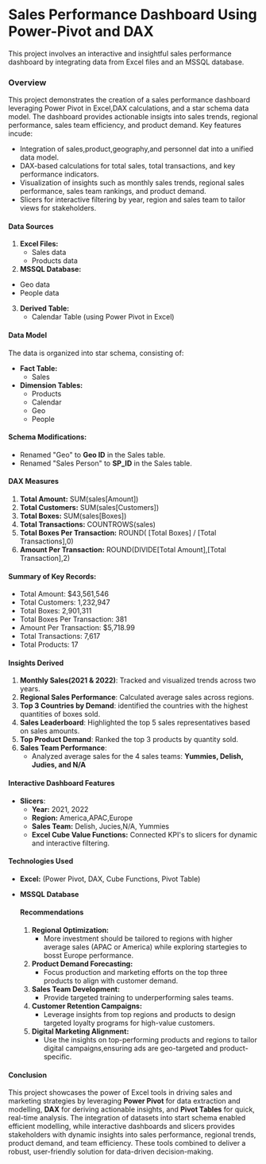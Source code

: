 # Sales Performance Dashboard Using Power-Pivot and DAX
This project involves an interactive and insightful sales performance dashboard by integrating data from Excel files and an MSSQL database.

### Overview
This project demonstrates the creation of a sales performance dashboard leveraging Power Pivot in Excel,DAX calculations, and a star schema data model. The dashboard provides actionable insigts into sales trends, regional performance, sales team efficiency, and product demand.
Key features incude:
* Integration of sales,product,geography,and personnel dat into a unified data model.
* DAX-based calculations for total sales, total transactions, and key performance indicators.
* Visualization of insights such as monthly sales trends, regional sales performance, sales team rankings, and product demand.
* Slicers for interactive filtering by year, region and sales team to tailor views for stakeholders.

#### Data Sources
1. **Excel Files:**
   * Sales data
   * Products data
2.  **MSSQL Database:**
   * Geo data
   * People data
3. **Derived Table:**
     * Calendar Table (using Power Pivot in Excel)
    
#### Data Model
The data is organized into star schema, consisting of:
* **Fact Table:**
  * Sales
* **Dimension Tables:**
  * Products
  * Calendar
  * Geo
  * People

#### Schema Modifications:
* Renamed "Geo" to **Geo ID** in the Sales table.
* Renamed "Sales Person" to **SP_ID** in the Sales table.

#### DAX Measures
1. **Total Amount:** SUM(sales[Amount])
2. **Total Customers:** SUM(sales[Customers])
3. **Total Boxes:** SUM(sales[Boxes])
4. **Total Transactions:** COUNTROWS(sales)
5. **Total Boxes Per Transaction:** ROUND( [Total Boxes] / [Total Transactions],0)
6. **Amount Per Transaction:** ROUND(DIVIDE[Total Amount],[Total Transaction],2)

#### Summary of Key Records:
* Total Amount: $43,561,546
* Total Customers: 1,232,947
* Total Boxes: 2,901,311
* Total Boxes Per Transaction: 381
* Amount Per Transaction: $5,718.99
* Total Transactions: 7,617
* Total Products: 17

#### Insights Derived
1. **Monthly Sales(2021 & 2022)**: Tracked and visualized trends across two years.
2. **Regional Sales Performance**: Calculated average sales across regions.
3. **Top 3 Countries by Demand**: identified the countries with the highest quantities of boxes sold.
4. **Sales Leaderboard**: Highlighted the top 5 sales representatives based on sales amounts.
5. **Top Product Demand**: Ranked the top 3 products by quantity sold.
6. **Sales Team Performance**:
   * Analyzed average sales for the 4 sales teams: **Yummies, Delish, Judies, and N/A**

#### Interactive Dashboard Features
* **Slicers**:
  * **Year:** 2021, 2022
  * **Region:** America,APAC,Europe
  * **Sales Team:** Delish, Jucies,N/A, Yummies
  * **Excel Cube Value Functions:** Connected KPI's to slicers for dynamic and interactive filtering.

#### Technologies Used
* **Excel:** (Power Pivot, DAX, Cube Functions, Pivot Table)
* **MSSQL Database**

  #### Recommendations
  1. **Regional Optimization:**
     * More investment should be tailored to regions with higher average sales (APAC or America) while exploring startegies to bosst Europe performance.
  2. **Product Demand Forecasting:**
     * Focus production and marketing efforts on the top three products to align with customer demand. 
  3. **Sales Team Development:**
     * Provide targeted training to underperforming sales teams.
  4. **Customer Retention Campaigns:**
     * Leverage insights from top regions and products to design targeted loyalty programs for high-value customers.
  5. **Digital Marketing Alignment:**
     * Use the insights on top-performing products and regions to tailor digital campaigns,ensuring ads are geo-targeted and product-specific.

#### Conclusion
This project showcases the power of Excel tools in driving sales and marketing strategies by leveraging **Power Pivot** for data extraction and modelling, **DAX** for deriving actionable insights, and **Pivot Tables** for quick, real-time analysis. The integration of datasets into start schema enabled efficient modelling, while interactive dashboards and slicers provides stakeholders with dynamic insights into sales performance, regional trends, product demand, and team efficiency.
These tools combined to deliver a robust, user-friendly solution for data-driven decision-making.
